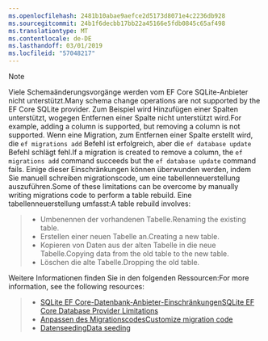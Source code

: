 ```yaml
---
ms.openlocfilehash: 2481b10abae9aefce2d5173d8071e4c2236db928
ms.sourcegitcommit: 24b1f6decbb17bb22a45166e5fdb0845c65af498
ms.translationtype: MT
ms.contentlocale: de-DE
ms.lasthandoff: 03/01/2019
ms.locfileid: "57048217"
---
```


> [!NOTE]
> <span data-ttu-id="8e19a-101">Viele Schemaänderungsvorgänge werden vom EF Core SQLite-Anbieter nicht unterstützt.</span><span class="sxs-lookup"><span data-stu-id="8e19a-101">Many schema change operations are not supported by the EF Core SQLite provider.</span></span> <span data-ttu-id="8e19a-102">Zum Beispiel wird Hinzufügen einer Spalten unterstützt, wogegen Entfernen einer Spalte nicht unterstützt wird.</span><span class="sxs-lookup"><span data-stu-id="8e19a-102">For example, adding a column is supported, but removing a column is not supported.</span></span> <span data-ttu-id="8e19a-103">Wenn eine Migration, zum Entfernen einer Spalte erstellt wird, die `ef migrations add` Befehl ist erfolgreich, aber die `ef database update` Befehl schlägt fehl.</span><span class="sxs-lookup"><span data-stu-id="8e19a-103">If a migration is created to remove a column, the `ef migrations add` command succeeds but the `ef database update` command fails.</span></span> <span data-ttu-id="8e19a-104">Einige dieser Einschränkungen können überwunden werden, indem Sie manuell schreiben migrationscode, um eine tabellenneuerstellung auszuführen.</span><span class="sxs-lookup"><span data-stu-id="8e19a-104">Some of these limitations can be overcome by manually writing migrations code to perform a table rebuild.</span></span> <span data-ttu-id="8e19a-105">Eine tabellenneuerstellung umfasst:</span><span class="sxs-lookup"><span data-stu-id="8e19a-105">A table rebuild involves:</span></span>

>* <span data-ttu-id="8e19a-106">Umbenennen der vorhandenen Tabelle.</span><span class="sxs-lookup"><span data-stu-id="8e19a-106">Renaming the existing table.</span></span>
>* <span data-ttu-id="8e19a-107">Erstellen einer neuen Tabelle an.</span><span class="sxs-lookup"><span data-stu-id="8e19a-107">Creating a new table.</span></span>
>* <span data-ttu-id="8e19a-108">Kopieren von Daten aus der alten Tabelle in die neue Tabelle.</span><span class="sxs-lookup"><span data-stu-id="8e19a-108">Copying data from the old table to the new table.</span></span>
>* <span data-ttu-id="8e19a-109">Löschen die alte Tabelle.</span><span class="sxs-lookup"><span data-stu-id="8e19a-109">Dropping the old table.</span></span>

<span data-ttu-id="8e19a-110">Weitere Informationen finden Sie in den folgenden Ressourcen:</span><span class="sxs-lookup"><span data-stu-id="8e19a-110">For more information, see the following resources:</span></span>
> * [<span data-ttu-id="8e19a-111">SQLite EF Core-Datenbank-Anbieter-Einschränkungen</span><span class="sxs-lookup"><span data-stu-id="8e19a-111">SQLite EF Core Database Provider Limitations</span></span>](/ef/core/providers/sqlite/limitations)
> * [<span data-ttu-id="8e19a-112">Anpassen des Migrationscodes</span><span class="sxs-lookup"><span data-stu-id="8e19a-112">Customize migration code</span></span>](/ef/core/managing-schemas/migrations/#customize-migration-code)
> * [<span data-ttu-id="8e19a-113">Datenseeding</span><span class="sxs-lookup"><span data-stu-id="8e19a-113">Data seeding</span></span>](/ef/core/modeling/data-seeding)